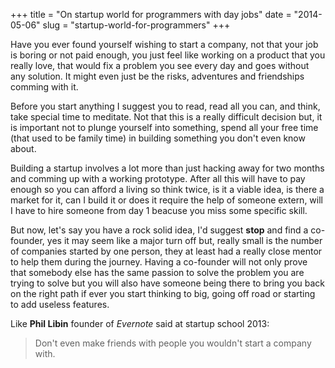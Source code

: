 +++
title = "On startup world for programmers with day jobs"
date = "2014-05-06"
slug = "startup-world-for-programmers"
+++

Have you ever found yourself wishing to start a company, not that your job is boring
or not paid enough, you just feel like working on a product that you really love, that
would fix a problem you see every day and goes without any solution. It might even
just be the risks, adventures and friendships comming with it.

Before you start anything I suggest you to read, read all you can, and think, take
special time to meditate. Not that this is a really difficult decision but,
it is important not to plunge yourself into something, spend all your free time (that
used to be family time) in building something you don't even know about.

Building a startup involves a lot more than just hacking away for two months and
comming up with a working prototype. After all this will have to pay enough so you
can afford a living so think twice, is it a viable idea, is there a market for it,
can I build it or does it require the help of someone extern, will I have to
hire someone from day 1 beacuse you miss some specific skill.

But now, let's say you have a rock solid idea, I'd suggest __stop__ and find a co-founder,
yes it may seem like a major turn off but, really small is the number of companies
started by one person, they at least had a really close mentor to help them during
the journey. Having a co-founder will not only prove that somebody else has the same
passion to solve the problem you are trying to solve but you will also have someone
being there to bring you back on the right path if ever you start thinking to big,
going off road or starting to add useless features.

Like __Phil Libin__ founder of _Evernote_ said at startup school 2013:

> Don't even make friends with people you wouldn't start a company with.
